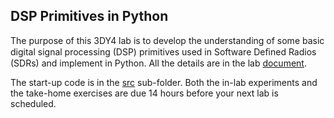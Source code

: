 ## DSP Primitives in Python

The purpose of this 3DY4 lab is to develop the understanding of some basic digital signal processing (DSP) primitives used in Software Deﬁned Radios (SDRs) and implement in Python. All the details are in the lab [document](doc/3dy4-lab1.pdf).

The start-up code is in the [src](src/) sub-folder. Both the in-lab experiments and the take-home exercises are due 14 hours before your next lab is scheduled.